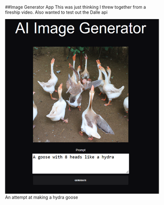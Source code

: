 ##Image Generator App
This was just thinking I threw together from a fireship video. 
Also  wanted to test out the Dalle api

![Hydra Goose](./public/HydraGoose.png)
An attempt at making a hydra goose
